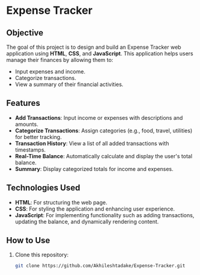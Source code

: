 # Expense Tracker

## Objective
The goal of this project is to design and build an Expense Tracker web application using **HTML**, **CSS**, and **JavaScript**. This application helps users manage their finances by allowing them to:

- Input expenses and income.
- Categorize transactions.
- View a summary of their financial activities.

## Features
- **Add Transactions**: Input income or expenses with descriptions and amounts.
- **Categorize Transactions**: Assign categories (e.g., food, travel, utilities) for better tracking.
- **Transaction History**: View a list of all added transactions with timestamps.
- **Real-Time Balance**: Automatically calculate and display the user's total balance.
- **Summary**: Display categorized totals for income and expenses.

## Technologies Used
- **HTML**: For structuring the web page.
- **CSS**: For styling the application and enhancing user experience.
- **JavaScript**: For implementing functionality such as adding transactions, updating the balance, and dynamically rendering content.

## How to Use
1. Clone this repository:
   ```bash
   git clone https://github.com/Akhileshtadake/Expense-Tracker.git
